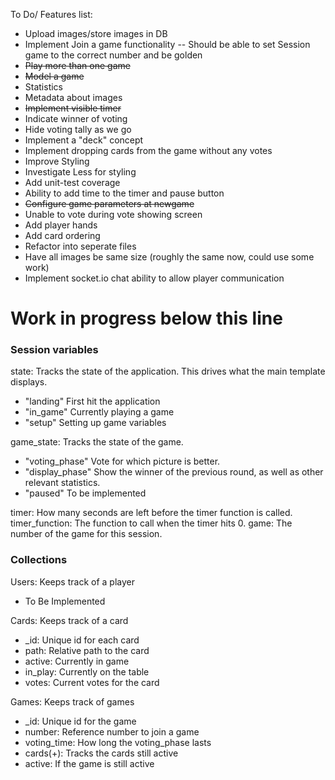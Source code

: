 To Do/ Features list:
 * Upload images/store images in DB
 * Implement Join a game functionality -- Should be able to set Session game to the correct number and be golden
 * ~~Play more than one game~~
 * ~~Model a game~~
 * Statistics
 * Metadata about images
 * ~~Implement visible timer~~
 * Indicate winner of voting
 * Hide voting tally as we go
 * Implement a "deck" concept
 * Implement dropping cards from the game without any votes
 * Improve Styling
 * Investigate Less for styling
 * Add unit-test coverage
 * Ability to add time to the timer and pause button
 * ~~Configure game parameters at newgame~~
 * Unable to vote during vote showing screen
 * Add player hands
 * Add card ordering
 * Refactor into seperate files
 * Have all images be same size (roughly the same now, could use some work)
 * Implement socket.io chat ability to allow player communication

Work in progress below this line
===========================================================
### Session variables
state: Tracks the state of the application.  This drives what the main template displays.
 * "landing" First hit the application
 * "in_game" Currently playing a game
 * "setup" Setting up game variables

game_state: Tracks the state of the game.
 * "voting_phase" Vote for which picture is better.
 * "display_phase" Show the winner of the previous round, as well as other relevant statistics.
 * "paused" To be implemented

timer: How many seconds are left before the timer function is called.
timer_function: The function to call when the timer hits 0.
game: The number of the game for this session.

### Collections
Users: Keeps track of a player
 * To Be Implemented

Cards: Keeps track of a card
 * _id: Unique id for each card
 * path: Relative path to the card
 * active: Currently in game
 * in_play: Currently on the table
 * votes: Current votes for the card

Games: Keeps track of games
 * _id: Unique id for the game
 * number: Reference number to join a game
 * voting_time: How long the voting_phase lasts
 * cards(+): Tracks the cards still active
 * active: If the game is still active
